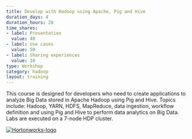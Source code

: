 ```yaml
---
title: Develop with Hadoop using Apache, Pig and Hive
duration_days: 4
duration_hours: 28
time_shares:
- label: Presentation
  value: 40
- label: Use cases
  value: 50
- label: Sharing experiences
  value: 10
type: Workshop
category: hadoop
layout: training
---
```


This course is designed for developers who need to create applications to analyze Big Data stored in Apache Hadoop using Pig and Hive. Topics include: Hadoop, YARN, HDFS, MapReduce, data ingestion, workflow definition and using Pig and Hive to perform data analytics on Big Data. Labs are executed on a 7-node HDP cluster.

[![Hortonworks-logo](//d1ri137x9edlub.cloudfront.net/uploads/training_partner/logo/2/large_HW_logo.png)](http://hortonworks.com/partner/octo)
